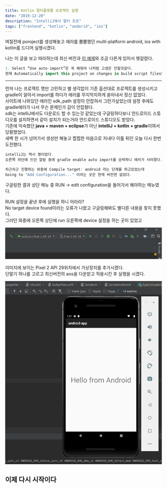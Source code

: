 ```yaml
---
title: Kotlin 멀티플랫폼 프로젝트 실행
date: "2019-12-20"
description: "IntelliJ에서 멀티 프로"
tags: ["frontend", "kotlin", "andorid", "ios"]
---
```


며칠전에 poroject를 생성해놓고 에러를 뿜뿜했던 multi-platform android, ios with kotlin를 드디어 실행시켰다.

나는 이 글을 보고 따라하는데 최신 버전과
[이 예제](<[https://link](https://medium.com/@cafonsomota/set-up-your-first-kotlin-multiplatform-project-for-android-and-ios-e54c2b6574e7)>)와 조금 다른게 있어서 헷갈렸다.

```groovy
1. Select “Use auto-import”은 꼭 해줘야 나처럼 고생은 안할것같다.
현재 Automatically import this project on changes in build script files와 같아보인다.
```

---

먼저 나는 프로젝트 명만 고민하고 별 생각없이 기존 옵션대로 프로젝트를 생성시키고  
gradle이 알아서 import를 하다가 에러를 무지막지하게 쏟아내서 정신 없었다.  
사이트에 나와있던 에러인 sdk_path 설정이 안잡혀서 그런가싶었는데 설정 후에도 gradle에러가 나서 무슨 문제인가 감이 안잡혔다.  
sdk는 intelliJ에서도 다운로드 할 수 있는것 같았는데 구글링하다보니 안드로이드 스튜디오를 설치하면서 같이 설치가 되는거라 안드로이드 스튜디오도 받았다.  
기존에 익숙했던 **java + maven + eclipse**가 아닌 **intelliJ + kotlin + gradle**이여서 당황했었다.  
새벽 한 시가 넘어가서 생성만 해놓고 찝찝한 마음으로 지내다 이틀 뒤인 오늘 다시 한번 도전했다.

```groovy
intelliJ는 역시 짱이었다.
오른쪽 하단에 뜨던 알람 중에 gradle enable auto import를 승락하니 에러가 사라졌다.
```

```groovy
차근차근 진행하는 와중에 Compile target: android 라는 단계를 하고있었는데
Going to "Add Configuration..." 이라는 곳은 현재 버전엔 없었다.
```

구글링한 결과 상단 메뉴 중 RUN -> edit configuration을 들어가서 해야하는 메뉴였다.

RUN 설정을 끝낸 후에 실행을 하니 어라라?  
No target device found이라는 오류가 나왔고 구글링해봐도 별다른 내용을 찾지 못했다.  
그러던 와중에 오른쪽 상단에 run 오른쪽에 device 설정을 하는 곳이 있었고

![intelliJ capture](./images/intelliJ_capture.PNG)

이미지에 보이는 Pixel 2 API 29위치에서 가상장치를 추가시켰다.  
단말기 하나를 고르고 최신버전의 aos을 다운받고 적용시킨 후
실행을 시켰다.

![intelliJ capture](./images/intelliJ_capture2.PNG)

## 이제 다시 시작이다
